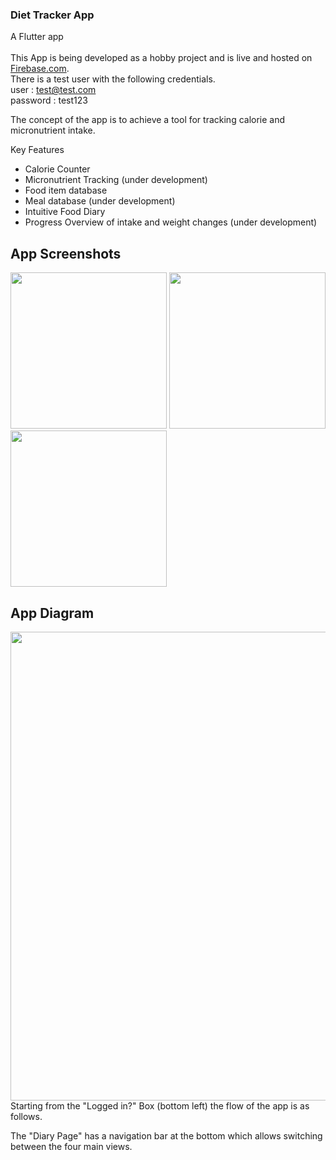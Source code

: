 ### Diet Tracker App
A Flutter app 
<br><br>
This App is being developed as a hobby project and is live and hosted on [Firebase.com](https://diettracker-d061a.web.app/).
<br>
There is a test user with the following credentials.
<br>
user     : test@test.com<br>
password : test123<br>

The concept of the app is to achieve a tool for tracking calorie and micronutrient intake.

Key Features
- Calorie Counter
- Micronutrient Tracking (under development)
- Food item database
- Meal database (under development)
- Intuitive Food Diary
- Progress Overview of intake and weight changes (under development)

## App Screenshots
<img src="https://github.com/MCAgithub/diet_tracker_app/assets/134640613/69282e07-e3e7-4668-a1f1-432bce1dfa7d" width="250">
<img src="https://github.com/MCAgithub/diet_tracker_app/assets/134640613/cbaf4d42-7592-4ac9-befb-0fc223a32ff5" width="250">
<img src="https://github.com/MCAgithub/diet_tracker_app/assets/134640613/1e5eb2e8-afff-4569-8ffc-ca43ae55b2e5" width="250">

## App Diagram
<img src="https://github.com/MCAgithub/diet_tracker_app/assets/134640613/486543da-04b7-47cb-af49-a212896d374f" width="750">
<br>
Starting from the "Logged in?" Box (bottom left) the flow of the app is as follows.

The "Diary Page" has a navigation bar at the bottom which allows switching between the four main views.
